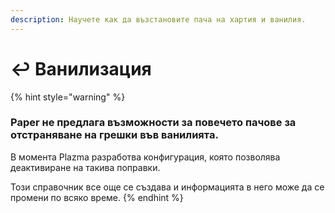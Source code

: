 ```yaml
---
description: Научете как да възстановите пача на хартия и ванилия.
---
```


# ↩️ Ванилизация

{% hint style="warning" %}

### Paper не предлага възможности за повечето пачове за отстраняване на грешки във ванилията.

В момента Plazma разработва конфигурация, която позволява деактивиране на такива поправки.

Този справочник все още се създава и информацията в него може да се промени по всяко време.
{% endhint %}
